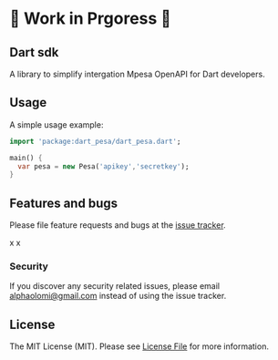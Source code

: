 # 🚧 Work in Prgoress 🚧

##  Dart sdk

A library to simplify intergation Mpesa OpenAPI for Dart developers.

## Usage

A simple usage example:

```dart
import 'package:dart_pesa/dart_pesa.dart';

main() {
  var pesa = new Pesa('apikey','secretkey');
}
```

## Features and bugs

Please file feature requests and bugs at the [issue tracker][tracker].

[tracker]: http://example.com/issues/replaceme
x
x
### Security

If you discover any security related issues, please email [alphaolomi@gmail.com](mailto:alphaolomi@gmail.com) instead of using the issue tracker.

## License

The MIT License (MIT). Please see [License File](LICENSE.md) for more information.

